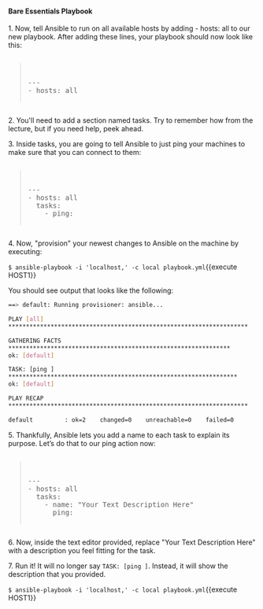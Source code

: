 #### Bare Essentials Playbook

1\. Now, tell Ansible to run on all available hosts by adding - hosts: all to our new playbook. After adding these lines, your playbook should now look like this:

<pre class="file" data-filename="playbook.yml" data-target="replace"><blockquote>

---
- hosts: all

</blockquote></pre>

2\. You'll need to add a section named tasks. Try to remember how from the lecture, but if you need help, peek ahead.

3\. Inside tasks, you are going to tell Ansible to just ping your machines to make sure that you can connect to them:

<pre class="file" data-filename="playbook.yml" data-target="replace"><blockquote>

---
- hosts: all
  tasks:
    - ping:

</blockquote></pre>

4\. Now, "provision" your newest changes to Ansible on the machine by executing:

`$ ansible-playbook -i 'localhost,' -c local playbook.yml`{{execute HOST1}}

You should see output that looks like the following:

```bash
==> default: Running provisioner: ansible...

PLAY [all]
********************************************************************

GATHERING FACTS
***************************************************************
ok: [default]

TASK: [ping ]
*****************************************************************
ok: [default]

PLAY RECAP
********************************************************************

default         : ok=2    changed=0    unreachable=0    failed=0
```

5\. Thankfully, Ansible lets you add a name to each task to explain its purpose. Let’s do that to our ping action now:

<pre class="file" data-filename="playbook.yml" data-target="replace"><blockquote>

---
- hosts: all
  tasks:
    - name: "Your Text Description Here"
      ping:

</blockquote></pre>

6\. Now, inside the text editor provided, replace "Your Text Description Here" with a description you feel fitting for the task.

7\. Run it! It will no longer say `TASK: [ping ]`. Instead, it will show the description that you provided.

`$ ansible-playbook -i 'localhost,' -c local playbook.yml`{{execute HOST1}}
